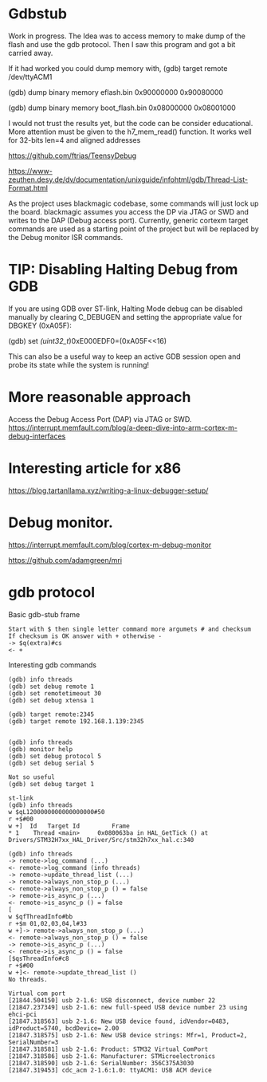 # Gdbstub
Work in progress.
The Idea was to access memory to make dump of the flash and use the gdb protocol.
Then I saw this program and got a bit carried away.

If it had worked you could dump memory with,
   (gdb) target remote /dev/ttyACM1

   (gdb) dump binary memory eflash.bin 0x90000000 0x90080000

   (gdb) dump binary memory boot_flash.bin 0x08000000 0x08001000


I would not trust the results yet, but the code can be consider educational.
More attention must be given to the
h7_mem_read() function.
It works well for 32-bits len=4 and aligned addresses 


https://github.com/ftrias/TeensyDebug


https://www-zeuthen.desy.de/dv/documentation/unixguide/infohtml/gdb/Thread-List-Format.html

As the project uses blackmagic codebase, some commands will just lock up the board.
blackmagic assumes you access the DP via JTAG or SWD and writes to the DAP (Debug access port).
Currently, generic cortexm target commands are used as a starting point of the project but will be replaced by the Debug monitor ISR commands.


# TIP: Disabling Halting Debug from GDB
If you are using GDB over ST-link, Halting Mode debug can be disabled manually by clearing C_DEBUGEN and setting the appropriate value for DBGKEY (0xA05F):

   (gdb) set *(uint32_t*)0xE000EDF0=(0xA05F<<16)

This can also be a useful way to keep an active GDB session open and probe its state while the system is running!

# More reasonable approach

Access the Debug Access Port (DAP) via JTAG or SWD.
https://interrupt.memfault.com/blog/a-deep-dive-into-arm-cortex-m-debug-interfaces

# Interesting article for x86

https://blog.tartanllama.xyz/writing-a-linux-debugger-setup/

# Debug monitor.

https://interrupt.memfault.com/blog/cortex-m-debug-monitor

https://github.com/adamgreen/mri


# gdb protocol

Basic gdb-stub frame
``` 
Start with $ then single letter command more argumets # and checksum
If checksum is OK answer with + otherwise -
-> $q(extra)#cs
<- +
``` 


Interesting gdb commands
``` 
(gdb) info threads
(gdb) set debug remote 1
(gdb) set remotetimeout 30 
(gdb) set debug xtensa 1

(gdb) target remote:2345
(gdb) target remote 192.168.1.139:2345


(gdb) info threads
(gdb) monitor help
(gdb) set debug protocol 5
(gdb) set debug serial 5

Not so useful
(gdb) set debug target 1
``` 

``` 
st-link
(gdb) info threads
w $qL1200000000000000000#50
r +$#00
w +]  Id   Target Id         Frame 
* 1    Thread <main>     0x080063ba in HAL_GetTick () at Drivers/STM32H7xx_HAL_Driver/Src/stm32h7xx_hal.c:340
``` 


``` 
(gdb) info threads
-> remote->log_command (...)
<- remote->log_command (info threads)
-> remote->update_thread_list (...)
-> remote->always_non_stop_p (...)
<- remote->always_non_stop_p () = false
-> remote->is_async_p (...)
<- remote->is_async_p () = false
[
w $qfThreadInfo#bb
r +$m 01,02,03,04,l#33
w +]-> remote->always_non_stop_p (...)
<- remote->always_non_stop_p () = false
-> remote->is_async_p (...)
<- remote->is_async_p () = false
[$qsThreadInfo#c8
r +$#00
w +]<- remote->update_thread_list ()
No threads.
``` 



``` 
Virtual com port
[21844.504150] usb 2-1.6: USB disconnect, device number 22
[21847.237349] usb 2-1.6: new full-speed USB device number 23 using ehci-pci
[21847.318563] usb 2-1.6: New USB device found, idVendor=0483, idProduct=5740, bcdDevice= 2.00
[21847.318575] usb 2-1.6: New USB device strings: Mfr=1, Product=2, SerialNumber=3
[21847.318581] usb 2-1.6: Product: STM32 Virtual ComPort
[21847.318586] usb 2-1.6: Manufacturer: STMicroelectronics
[21847.318590] usb 2-1.6: SerialNumber: 356C375A3030
[21847.319453] cdc_acm 2-1.6:1.0: ttyACM1: USB ACM device
``` 

